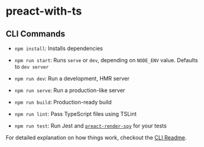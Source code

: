 # preact-with-ts

## CLI Commands

- `npm install`: Installs dependencies

- `npm run start`: Runs `serve` or `dev`, depending on `NODE_ENV` value. Defaults to `dev server`

- `npm run dev`: Run a development, HMR server

- `npm run serve`: Run a production-like server

- `npm run build`: Production-ready build

- `npm run lint`: Pass TypeScript files using TSLint

- `npm run test`: Run Jest and [`preact-render-spy`](https://github.com/mzgoddard/preact-render-spy) for your tests

For detailed explanation on how things work, checkout the [CLI Readme](https://github.com/developit/preact-cli/blob/master/README.md).
